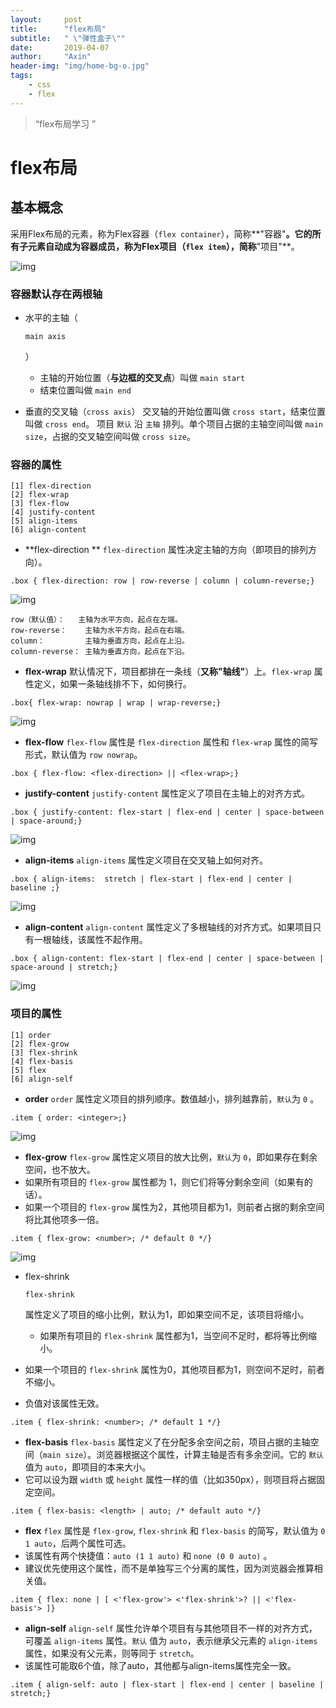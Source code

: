 ```yaml
---
layout:     post
title:      "flex布局"
subtitle:   " \"弹性盒子\""
date:       2019-04-07
author:     "Axin"
header-img: "img/home-bg-o.jpg"
tags:
    - css
    - flex
---
```


> “flex布局学习 ”

# flex布局

##  基本概念

采用Flex布局的元素，称为Flex容器（`flex container`），简称**"容器"**。它的所有子元素自动成为容器成员，称为Flex项目（`flex item`），简称**"项目"**。




![img](https:////upload-images.jianshu.io/upload_images/1243812-eb63413775cfdd39.jpg?imageMogr2/auto-orient/strip%7CimageView2/2/w/686/format/webp)





### 容器默认存在两根轴

- 水平的主轴（

  ```
  main axis
  ```

  ） 

  - 主轴的开始位置（**与边框的交叉点**）叫做 `main start` 
  - 结束位置叫做 `main end` 

- 垂直的交叉轴（`cross axis`）
   交叉轴的开始位置叫做 `cross start`，结束位置叫做 `cross end`。
   项目 `默认` 沿 `主轴` 排列。单个项目占据的主轴空间叫做 `main size`，占据的交叉轴空间叫做 `cross size`。

### 容器的属性

```
[1] flex-direction 
[2] flex-wrap
[3] flex-flow
[4] justify-content
[5] align-items
[6] align-content
```

- **flex-direction **
   `flex-direction` 属性决定主轴的方向（即项目的排列方向）。

```
.box { flex-direction: row | row-reverse | column | column-reverse;}
```



![img](https:////upload-images.jianshu.io/upload_images/1243812-6fa36c535d51d313.jpg?imageMogr2/auto-orient/strip%7CimageView2/2/w/840/format/webp)



```
row（默认值）：   主轴为水平方向，起点在左端。
row-reverse：    主轴为水平方向，起点在右端。
column：         主轴为垂直方向，起点在上沿。
column-reverse： 主轴为垂直方向，起点在下沿。
```

-  **flex-wrap**
   默认情况下，项目都排在一条线（**又称"轴线"**）上。`flex-wrap` 属性定义，如果一条轴线排不下，如何换行。

```
.box{ flex-wrap: nowrap | wrap | wrap-reverse;}
```



![img](https:////upload-images.jianshu.io/upload_images/1243812-b6a347faf9c96ee8.jpg?imageMogr2/auto-orient/strip%7CimageView2/2/w/872/format/webp)



-  **flex-flow**
   `flex-flow` 属性是 `flex-direction` 属性和 `flex-wrap` 属性的简写形式，默认值为 `row nowrap`。

```
.box { flex-flow: <flex-direction> || <flex-wrap>;}
```

-  **justify-content**
   `justify-content` 属性定义了项目在主轴上的对齐方式。

```
.box { justify-content: flex-start | flex-end | center | space-between | space-around;}
```



![img](https:////upload-images.jianshu.io/upload_images/1243812-4eb15a0216355547.jpg?imageMogr2/auto-orient/strip%7CimageView2/2/w/876/format/webp)



-  **align-items**
   `align-items` 属性定义项目在交叉轴上如何对齐。

```
.box { align-items:  stretch | flex-start | flex-end | center | baseline ;}
```



![img](https:////upload-images.jianshu.io/upload_images/1243812-18361cd617b8b676.jpg?imageMogr2/auto-orient/strip%7CimageView2/2/w/704/format/webp)



-  **align-content**
   `align-content` 属性定义了多根轴线的对齐方式。如果项目只有一根轴线，该属性不起作用。

```
.box { align-content: flex-start | flex-end | center | space-between | space-around | stretch;}
```



![img](https:////upload-images.jianshu.io/upload_images/1243812-ec4dfe9b76835235.jpg?imageMogr2/auto-orient/strip%7CimageView2/2/w/845/format/webp)



### 项目的属性

```
[1] order
[2] flex-grow
[3] flex-shrink
[4] flex-basis
[5] flex
[6] align-self
```

-  **order**
   `order` 属性定义项目的排列顺序。数值越小，排列越靠前，`默认`为 `0` 。

```
.item { order: <integer>;}
```



![img](https:////upload-images.jianshu.io/upload_images/1243812-890609bc61d4523c.jpg?imageMogr2/auto-orient/strip%7CimageView2/2/w/522/format/webp)



-  **flex-grow**
   `flex-grow` 属性定义项目的放大比例，`默认`为 `0`，即如果存在剩余空间，也不放大。
- 如果所有项目的 `flex-grow`  属性都为 1，则它们将等分剩余空间（如果有的话）。
- 如果一个项目的 `flex-grow` 属性为2，其他项目都为1，则前者占据的剩余空间将比其他项多一倍。

```
.item { flex-grow: <number>; /* default 0 */}
```



![img](https:////upload-images.jianshu.io/upload_images/1243812-5db4d44e1a60474a.jpg?imageMogr2/auto-orient/strip%7CimageView2/2/w/522/format/webp)



- flex-shrink

  ```
  flex-shrink
  ```

   属性定义了项目的缩小比例，默认为1，即如果空间不足，该项目将缩小。 

  - 如果所有项目的 `flex-shrink` 属性都为1，当空间不足时，都将等比例缩小。

- 如果一个项目的 `flex-shrink` 属性为0，其他项目都为1，则空间不足时，前者不缩小。

- 负值对该属性无效。

```
.item { flex-shrink: <number>; /* default 1 */}
```

-  **flex-basis**
   `flex-basis` 属性定义了在分配多余空间之前，项目占据的主轴空间（`main size`）。浏览器根据这个属性，计算主轴是否有多余空间。它的 `默认` 值为 `auto`，即项目的本来大小。
- 它可以设为跟 `width` 或 `height` 属性一样的值（比如350px），则项目将占据固定空间。

```
.item { flex-basis: <length> | auto; /* default auto */}
```

-  **flex**
   `flex` 属性是 `flex-grow`, `flex-shrink` 和 `flex-basis` 的简写，默认值为 `0 1 auto`，后两个属性可选。
- 该属性有两个快捷值：`auto (1 1 auto)`  和 `none (0 0 auto)` 。
- 建议优先使用这个属性，而不是单独写三个分离的属性，因为浏览器会推算相关值。

```
.item { flex: none | [ <'flex-grow'> <'flex-shrink'>? || <'flex-basis'> ]}
```

-  **align-self**
   `align-self` 属性允许单个项目有与其他项目不一样的对齐方式，可覆盖 `align-items` 属性。`默认` 值为 `auto`，表示继承父元素的 `align-items` 属性，如果没有父元素，则等同于 `stretch`。
- 该属性可能取6个值，除了auto，其他都与align-items属性完全一致。

```
.item { align-self: auto | flex-start | flex-end | center | baseline | stretch;}
```

